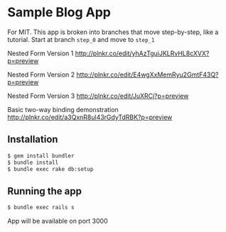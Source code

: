 Sample Blog App
===============

For MIT. This app is broken into branches that move step-by-step, like a tutorial. Start at branch `step_0` and move to `step_1`

Nested Form Version 1 http://plnkr.co/edit/yhAzTguiJKLRvHL8cXVX?p=preview

Nested Form Version 2 http://plnkr.co/edit/E4wgXxMemRyu2GmtF43Q?p=preview

Nested Form Version 3 http://plnkr.co/edit/JuXRCj?p=preview

Basic two-way binding demonstration http://plnkr.co/edit/a3QxnR8ul43rGdyTdRBK?p=preview

## Installation

```bash
$ gem install bundler
$ bundle install
$ bundle exec rake db:setup
```

## Running the app

```bash
$ bundle exec rails s
```

App will be available on port 3000
